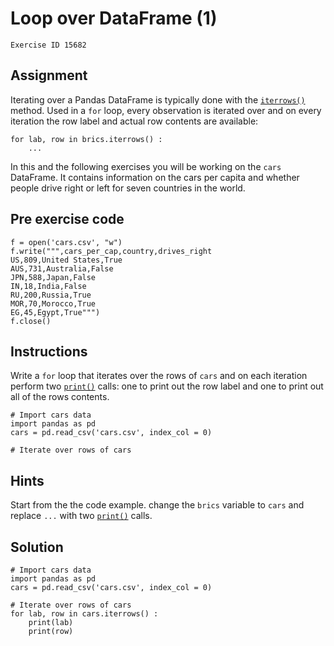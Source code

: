 
#  Loop over DataFrame (1)

```
Exercise ID 15682
```

##  Assignment 

Iterating over a Pandas DataFrame is typically done with the [`iterrows()`](https://pandas.pydata.org/pandas-docs/stable/generated/pandas.DataFrame.iterrows.html) method. Used in a `for` loop, every observation is iterated over and on every iteration the row label and actual row contents are available:

```
for lab, row in brics.iterrows() :
    ...

```

In this and the following exercises you will be working on the `cars` DataFrame. It contains information on the cars per capita and whether people drive right or left for seven countries in the world.

##  Pre exercise code 

```
f = open('cars.csv', "w")
f.write(""",cars_per_cap,country,drives_right
US,809,United States,True
AUS,731,Australia,False
JPN,588,Japan,False
IN,18,India,False
RU,200,Russia,True
MOR,70,Morocco,True
EG,45,Egypt,True""")
f.close()
```



##  Instructions 

Write a `for` loop that iterates over the rows of `cars` and on each iteration perform two [`print()`](https://docs.python.org/3/library/functions.html#print) calls: one to print out the row label and one to print out all of the rows contents.



```
# Import cars data
import pandas as pd
cars = pd.read_csv('cars.csv', index_col = 0)

# Iterate over rows of cars

```

##  Hints 

Start from the the code example. change the `brics` variable to `cars` and replace `...` with two [`print()`](https://docs.python.org/3/library/functions.html#print) calls.



##  Solution 

```
# Import cars data
import pandas as pd
cars = pd.read_csv('cars.csv', index_col = 0)

# Iterate over rows of cars
for lab, row in cars.iterrows() :
    print(lab)
    print(row)
```


